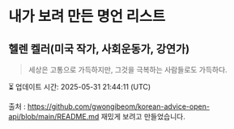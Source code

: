 # 내가 보려 만든 명언 리스트

##  헬렌 켈러(미국 작가, 사회운동가, 강연가)
> 세상은 고통으로 가득하지만, 그것을 극복하는 사람들로도 가득하다.


⏳ 업데이트 시간: 2025-05-31 21:44:11 (UTC)

출처 : https://github.com/gwongibeom/korean-advice-open-api/blob/main/README.md
재밌게 보려고 만들었습니다.
